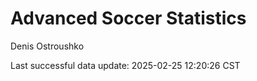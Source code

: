 # Advanced Soccer Statistics
Denis Ostroushko

<!-- gfm -->

Last successful data update: 2025-02-25 12:20:26 CST
